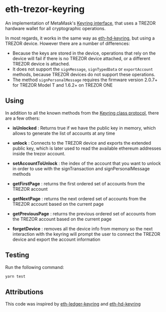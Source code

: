eth-trezor-keyring
==================

An implementation of MetaMask's [Keyring interface](https://github.com/MetaMask/eth-simple-keyring#the-keyring-class-protocol), that uses a TREZOR hardware
wallet for all cryptographic operations.

In most regards, it works in the same way as
[eth-hd-keyring](https://github.com/MetaMask/eth-hd-keyring), but using a TREZOR
device. However there are a number of differences:

- Because the keys are stored in the device, operations that rely on the device
  will fail if there is no TREZOR device attached, or a different TREZOR device
  is attached.
- It does not support the `signMessage`, `signTypedData` or `exportAccount`
  methods, because TREZOR devices do not support these operations.
- The method `signPersonalMessage` requires the firmware version 2.0.7+ for TREZOR Model T and 1.6.2+ on TREZOR ONE

Using
-----

In addition to all the known methods from the [Keyring class protocol](https://github.com/MetaMask/eth-simple-keyring#the-keyring-class-protocol),
there are a few others:


- **isUnlocked** : Returns true if we have the public key in memory, which allows to generate the list of accounts at any time

- **unlock** : Connects to the TREZOR device and exports the extended public key, which is later used to read the available ethereum addresses inside the trezor account.

- **setAccountToUnlock** : the index of the account that you want to unlock in order to use with the signTransaction and signPersonalMessage methods

- **getFirstPage** : returns the first ordered set of accounts from the TREZOR account

- **getNextPage** : returns the next ordered set of accounts from the TREZOR account based on the current page

- **getPreviousPage** : returns the previous ordered set of accounts from the TREZOR account based on the current page

- **forgetDevice** : removes all the device info from memory so the next interaction with the keyring will prompt the user to connect the TREZOR device and export the account information

Testing
-------
Run the following command:

```bash
yarn test
```



Attributions
-------
This code was inspired by [eth-ledger-keyring](https://github.com/jamespic/eth-ledger-keyring) and [eth-hd-keyring](https://github.com/MetaMask/eth-hd-keyring)

